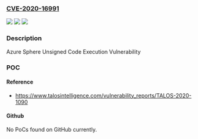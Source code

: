 ### [CVE-2020-16991](https://cve.mitre.org/cgi-bin/cvename.cgi?name=CVE-2020-16991)
![](https://img.shields.io/static/v1?label=Product&message=Azure%20Sphere&color=blue)
![](https://img.shields.io/static/v1?label=Version&message=20.00%20&color=brightgreen)
![](https://img.shields.io/static/v1?label=Vulnerability&message=Remote%20Code%20Execution&color=brightgreen)

### Description

Azure Sphere Unsigned Code Execution Vulnerability

### POC

#### Reference
- https://www.talosintelligence.com/vulnerability_reports/TALOS-2020-1090

#### Github
No PoCs found on GitHub currently.

